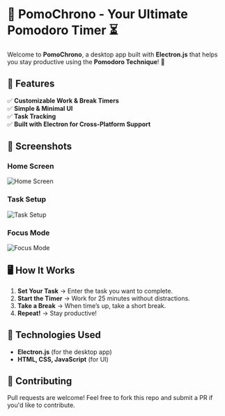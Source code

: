 # 🍅 PomoChrono - Your Ultimate Pomodoro Timer ⏳

Welcome to **PomoChrono**, a desktop app built with **Electron.js** that helps you stay productive using the **Pomodoro Technique**! 🚀  

## 🎯 Features
✅ **Customizable Work & Break Timers**  
✅ **Simple & Minimal UI**  
✅ **Task Tracking**  
✅ **Built with Electron for Cross-Platform Support**  

## 📸 Screenshots
### **Home Screen**
![Home Screen](D:\Pomodoro\assets\home-screen.png)

### **Task Setup**
![Task Setup](assets/set-task.png)

### **Focus Mode**
![Focus Mode](assets/break-timer.png)

## 🖥️ How It Works  
1. **Set Your Task** → Enter the task you want to complete.  
2. **Start the Timer** → Work for 25 minutes without distractions.  
3. **Take a Break** → When time’s up, take a short break.  
4. **Repeat!** → Stay productive!  

## 📌 Technologies Used  
- **Electron.js** (for the desktop app)  
- **HTML, CSS, JavaScript** (for UI)  

## 🤝 Contributing  
Pull requests are welcome! Feel free to fork this repo and submit a PR if you'd like to contribute.  

